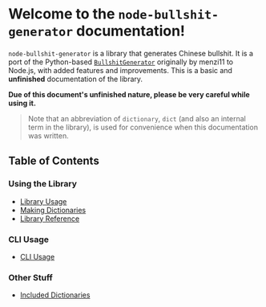 # Welcome to the `node-bullshit-generator` documentation!

`node-bullshit-generator` is a library that generates Chinese bullshit.
It is a port of the Python-based [`BullshitGenerator`](https://github.com/menzi11/BullshitGenerator) originally by menzi11 to Node.js, with added features and improvements.
This is a basic and **unfinished** documentation of the library.

**Due of this document's unfinished nature, please be very careful while using it.**

> Note that an abbreviation of `dictionary`, `dict` (and also an internal term in the library), is used for convenience when this documentation was written.

## Table of Contents

### Using the Library

-   [Library Usage](lib.md)
-   [Making Dictionaries](dict.md)
-   [Library Reference](libref.md)

### CLI Usage

-   [CLI Usage](cli.md)

### Other Stuff

<!-- -   [Differences to `BullshitGenerator`](improvments.md) -->

-   [Included Dictionaries](packeddicts.md)
